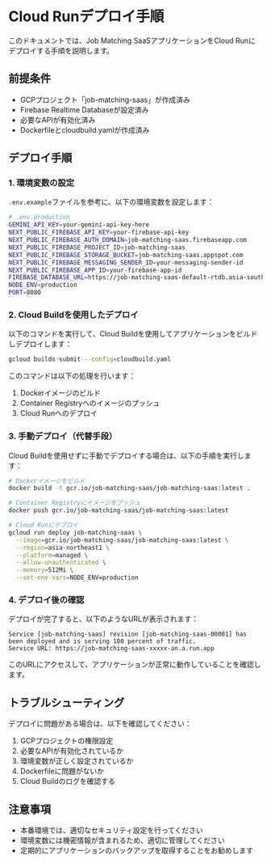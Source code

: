# Cloud Runデプロイ手順

このドキュメントでは、Job Matching SaaSアプリケーションをCloud Runにデプロイする手順を説明します。

## 前提条件

- GCPプロジェクト「job-matching-saas」が作成済み
- Firebase Realtime Databaseが設定済み
- 必要なAPIが有効化済み
- Dockerfileとcloudbuild.yamlが作成済み

## デプロイ手順

### 1. 環境変数の設定

`.env.example`ファイルを参考に、以下の環境変数を設定します：

```bash
# .env.production
GEMINI_API_KEY=your-gemini-api-key-here
NEXT_PUBLIC_FIREBASE_API_KEY=your-firebase-api-key
NEXT_PUBLIC_FIREBASE_AUTH_DOMAIN=job-matching-saas.firebaseapp.com
NEXT_PUBLIC_FIREBASE_PROJECT_ID=job-matching-saas
NEXT_PUBLIC_FIREBASE_STORAGE_BUCKET=job-matching-saas.appspot.com
NEXT_PUBLIC_FIREBASE_MESSAGING_SENDER_ID=your-messaging-sender-id
NEXT_PUBLIC_FIREBASE_APP_ID=your-firebase-app-id
FIREBASE_DATABASE_URL=https://job-matching-saas-default-rtdb.asia-southeast1.firebasedatabase.app
NODE_ENV=production
PORT=8080
```

### 2. Cloud Buildを使用したデプロイ

以下のコマンドを実行して、Cloud Buildを使用してアプリケーションをビルドしデプロイします：

```bash
gcloud builds submit --config=cloudbuild.yaml
```

このコマンドは以下の処理を行います：
1. Dockerイメージのビルド
2. Container Registryへのイメージのプッシュ
3. Cloud Runへのデプロイ

### 3. 手動デプロイ（代替手段）

Cloud Buildを使用せずに手動でデプロイする場合は、以下の手順を実行します：

```bash
# Dockerイメージをビルド
docker build -t gcr.io/job-matching-saas/job-matching-saas:latest .

# Container Registryにイメージをプッシュ
docker push gcr.io/job-matching-saas/job-matching-saas:latest

# Cloud Runにデプロイ
gcloud run deploy job-matching-saas \
  --image=gcr.io/job-matching-saas/job-matching-saas:latest \
  --region=asia-northeast1 \
  --platform=managed \
  --allow-unauthenticated \
  --memory=512Mi \
  --set-env-vars=NODE_ENV=production
```

### 4. デプロイ後の確認

デプロイが完了すると、以下のようなURLが表示されます：
```
Service [job-matching-saas] revision [job-matching-saas-00001] has been deployed and is serving 100 percent of traffic.
Service URL: https://job-matching-saas-xxxxx-an.a.run.app
```

このURLにアクセスして、アプリケーションが正常に動作していることを確認します。

## トラブルシューティング

デプロイに問題がある場合は、以下を確認してください：

1. GCPプロジェクトの権限設定
2. 必要なAPIが有効化されているか
3. 環境変数が正しく設定されているか
4. Dockerfileに問題がないか
5. Cloud Buildのログを確認する

## 注意事項

- 本番環境では、適切なセキュリティ設定を行ってください
- 環境変数には機密情報が含まれるため、適切に管理してください
- 定期的にアプリケーションのバックアップを取得することをお勧めします

